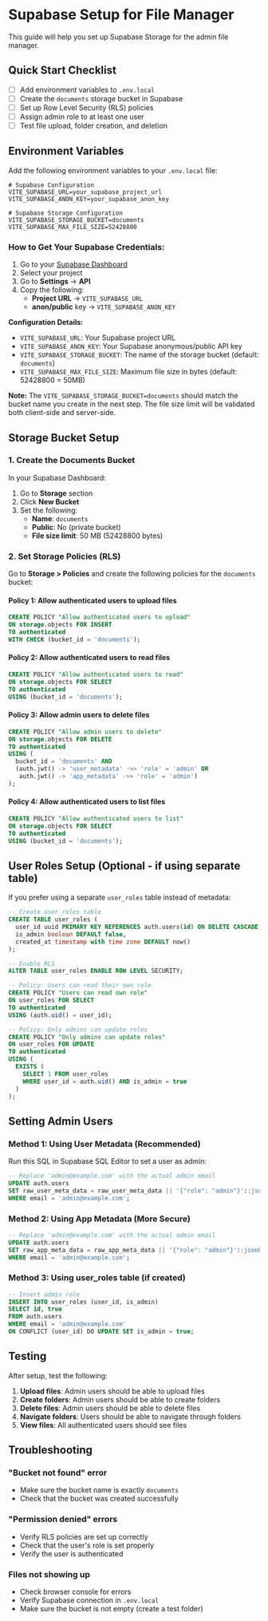 # Supabase Setup for File Manager

This guide will help you set up Supabase Storage for the admin file manager.

## Quick Start Checklist

- [ ] Add environment variables to `.env.local`
- [ ] Create the `documents` storage bucket in Supabase
- [ ] Set up Row Level Security (RLS) policies
- [ ] Assign admin role to at least one user
- [ ] Test file upload, folder creation, and deletion

## Environment Variables

Add the following environment variables to your `.env.local` file:

```env
# Supabase Configuration
VITE_SUPABASE_URL=your_supabase_project_url
VITE_SUPABASE_ANON_KEY=your_supabase_anon_key

# Supabase Storage Configuration
VITE_SUPABASE_STORAGE_BUCKET=documents
VITE_SUPABASE_MAX_FILE_SIZE=52428800
```

### How to Get Your Supabase Credentials:

1. Go to your [Supabase Dashboard](https://app.supabase.com/)
2. Select your project
3. Go to **Settings** → **API**
4. Copy the following:
   - **Project URL** → `VITE_SUPABASE_URL`
   - **anon/public** key → `VITE_SUPABASE_ANON_KEY`

**Configuration Details:**

- `VITE_SUPABASE_URL`: Your Supabase project URL
- `VITE_SUPABASE_ANON_KEY`: Your Supabase anonymous/public API key
- `VITE_SUPABASE_STORAGE_BUCKET`: The name of the storage bucket (default: `documents`)
- `VITE_SUPABASE_MAX_FILE_SIZE`: Maximum file size in bytes (default: 52428800 = 50MB)

**Note:** The `VITE_SUPABASE_STORAGE_BUCKET=documents` should match the bucket name you create in the next step. The file size limit will be validated both client-side and server-side.

## Storage Bucket Setup

### 1. Create the Documents Bucket

In your Supabase Dashboard:

1. Go to **Storage** section
2. Click **New Bucket**
3. Set the following:
   - **Name**: `documents`
   - **Public**: No (private bucket)
   - **File size limit**: 50 MB (52428800 bytes)

### 2. Set Storage Policies (RLS)

Go to **Storage > Policies** and create the following policies for the `documents` bucket:

#### Policy 1: Allow authenticated users to upload files
```sql
CREATE POLICY "Allow authenticated users to upload"
ON storage.objects FOR INSERT
TO authenticated
WITH CHECK (bucket_id = 'documents');
```

#### Policy 2: Allow authenticated users to read files
```sql
CREATE POLICY "Allow authenticated users to read"
ON storage.objects FOR SELECT
TO authenticated
USING (bucket_id = 'documents');
```

#### Policy 3: Allow admin users to delete files
```sql
CREATE POLICY "Allow admin users to delete"
ON storage.objects FOR DELETE
TO authenticated
USING (
  bucket_id = 'documents' AND
  (auth.jwt() -> 'user_metadata' ->> 'role' = 'admin' OR
   auth.jwt() -> 'app_metadata' ->> 'role' = 'admin')
);
```

#### Policy 4: Allow authenticated users to list files
```sql
CREATE POLICY "Allow authenticated users to list"
ON storage.objects FOR SELECT
TO authenticated
USING (bucket_id = 'documents');
```

## User Roles Setup (Optional - if using separate table)

If you prefer using a separate `user_roles` table instead of metadata:

```sql
-- Create user_roles table
CREATE TABLE user_roles (
  user_id uuid PRIMARY KEY REFERENCES auth.users(id) ON DELETE CASCADE,
  is_admin boolean DEFAULT false,
  created_at timestamp with time zone DEFAULT now()
);

-- Enable RLS
ALTER TABLE user_roles ENABLE ROW LEVEL SECURITY;

-- Policy: Users can read their own role
CREATE POLICY "Users can read own role"
ON user_roles FOR SELECT
TO authenticated
USING (auth.uid() = user_id);

-- Policy: Only admins can update roles
CREATE POLICY "Only admins can update roles"
ON user_roles FOR UPDATE
TO authenticated
USING (
  EXISTS (
    SELECT 1 FROM user_roles
    WHERE user_id = auth.uid() AND is_admin = true
  )
);
```

## Setting Admin Users

### Method 1: Using User Metadata (Recommended)

Run this SQL in Supabase SQL Editor to set a user as admin:

```sql
-- Replace 'admin@example.com' with the actual admin email
UPDATE auth.users
SET raw_user_meta_data = raw_user_meta_data || '{"role": "admin"}'::jsonb
WHERE email = 'admin@example.com';
```

### Method 2: Using App Metadata (More Secure)

```sql
-- Replace 'admin@example.com' with the actual admin email
UPDATE auth.users
SET raw_app_meta_data = raw_app_meta_data || '{"role": "admin"}'::jsonb
WHERE email = 'admin@example.com';
```

### Method 3: Using user_roles table (if created)

```sql
-- Insert admin role
INSERT INTO user_roles (user_id, is_admin)
SELECT id, true
FROM auth.users
WHERE email = 'admin@example.com'
ON CONFLICT (user_id) DO UPDATE SET is_admin = true;
```

## Testing

After setup, test the following:

1. **Upload files**: Admin users should be able to upload files
2. **Create folders**: Admin users should be able to create folders
3. **Delete files**: Admin users should be able to delete files
4. **Navigate folders**: Users should be able to navigate through folders
5. **View files**: All authenticated users should see files

## Troubleshooting

### "Bucket not found" error
- Make sure the bucket name is exactly `documents`
- Check that the bucket was created successfully

### "Permission denied" errors
- Verify RLS policies are set up correctly
- Check that the user's role is set properly
- Verify the user is authenticated

### Files not showing up
- Check browser console for errors
- Verify Supabase connection in `.env.local`
- Make sure the bucket is not empty (create a test folder)
